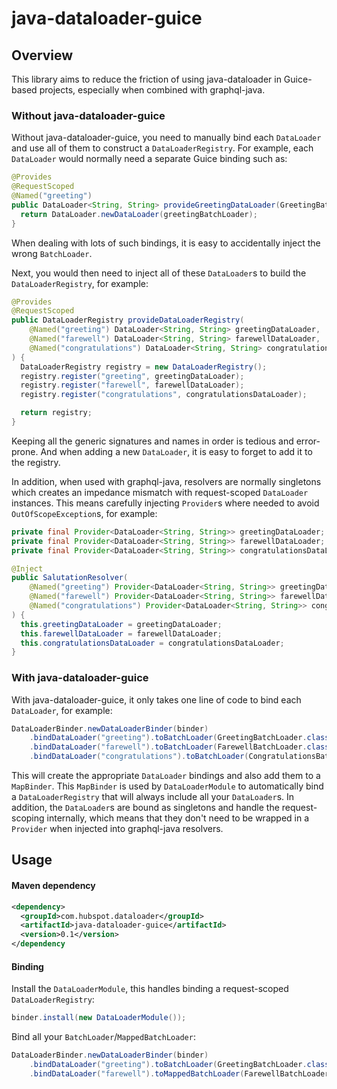 # java-dataloader-guice

## Overview

This library aims to reduce the friction of using java-dataloader in Guice-based projects, especially when combined with graphql-java. 

### Without java-dataloader-guice

Without java-dataloader-guice, you need to manually bind each `DataLoader` and use all of them to construct a `DataLoaderRegistry`. For example, each `DataLoader` would normally need a separate Guice binding such as:

```java
@Provides
@RequestScoped
@Named("greeting")
public DataLoader<String, String> provideGreetingDataLoader(GreetingBatchLoader greetingBatchLoader) {
  return DataLoader.newDataLoader(greetingBatchLoader);
}
```

When dealing with lots of such bindings, it is easy to accidentally inject the wrong `BatchLoader`. 

Next, you would then need to inject all of these `DataLoader`s to build the `DataLoaderRegistry`, for example:

```java
@Provides
@RequestScoped
public DataLoaderRegistry provideDataLoaderRegistry(
    @Named("greeting") DataLoader<String, String> greetingDataLoader,
    @Named("farewell") DataLoader<String, String> farewellDataLoader,
    @Named("congratulations") DataLoader<String, String> congratulationsDataLoader
) {
  DataLoaderRegistry registry = new DataLoaderRegistry();
  registry.register("greeting", greetingDataLoader);
  registry.register("farewell", farewellDataLoader);
  registry.register("congratulations", congratulationsDataLoader);

  return registry;
}
```

Keeping all the generic signatures and names in order is tedious and error-prone. And when adding a new `DataLoader`, it is easy to forget to add it to the registry. 

In addition, when used with graphql-java, resolvers are normally singletons which creates an impedance mismatch with request-scoped `DataLoader` instances. This means carefully injecting `Provider`s where needed to avoid `OutOfScopeException`s, for example:

```java
private final Provider<DataLoader<String, String>> greetingDataLoader;
private final Provider<DataLoader<String, String>> farewellDataLoader;
private final Provider<DataLoader<String, String>> congratulationsDataLoader;

@Inject
public SalutationResolver(
    @Named("greeting") Provider<DataLoader<String, String>> greetingDataLoader,
    @Named("farewell") Provider<DataLoader<String, String>> farewellDataLoader,
    @Named("congratulations") Provider<DataLoader<String, String>> congratulationsDataLoader
) {
  this.greetingDataLoader = greetingDataLoader;
  this.farewellDataLoader = farewellDataLoader;
  this.congratulationsDataLoader = congratulationsDataLoader;
}
```

### With java-dataloader-guice

With java-dataloader-guice, it only takes one line of code to bind each `DataLoader`, for example:
```java
DataLoaderBinder.newDataLoaderBinder(binder)
    .bindDataLoader("greeting").toBatchLoader(GreetingBatchLoader.class)
    .bindDataLoader("farewell").toBatchLoader(FarewellBatchLoader.class)
    .bindDataLoader("congratulations").toBatchLoader(CongratulationsBatchLoader.class);
```

This will create the appropriate `DataLoader` bindings and also add them to a `MapBinder`. This `MapBinder` is used by `DataLoaderModule` to automatically bind a `DataLoaderRegistry` that will always include all your `DataLoader`s. In addition, the `DataLoader`s are bound as singletons and handle the request-scoping internally, which means that they don't need to be wrapped in a `Provider` when injected into graphql-java resolvers.

## Usage

#### Maven dependency

```xml
<dependency>
  <groupId>com.hubspot.dataloader</groupId>
  <artifactId>java-dataloader-guice</artifactId>
  <version>0.1</version>
</dependency
```

#### Binding

Install the `DataLoaderModule`, this handles binding a request-scoped `DataLoaderRegistry`:
```java
binder.install(new DataLoaderModule());
```

Bind all your `BatchLoader`/`MappedBatchLoader`:
```java
DataLoaderBinder.newDataLoaderBinder(binder)
    .bindDataLoader("greeting").toBatchLoader(GreetingBatchLoader.class)
    .bindDataLoader("farewell").toMappedBatchLoader(FarewellBatchLoader.class);
```
